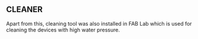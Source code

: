 ## CLEANER

Apart from this, cleaning tool was also installed in FAB Lab which is used for cleaning the devices with high water pressure.
